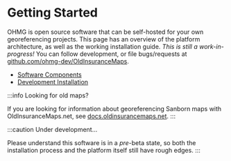 # Getting Started

OHMG is open source software that can be self-hosted for your own georeferencing projects. This page has an overview of the platform architecture, as well as the working installation guide. *This is still a work-in-progress!* You can follow development, or file bugs/requests at [github.com/ohmg-dev/OldInsuranceMaps](https://github.com/ohmg-dev/OldInsuranceMaps).

- [Software Components](/developers/architecture)
- [Development Installation](/developers/install)

:::info Looking for old maps?

If you are looking for information about georeferencing Sanborn maps with OldInsuranceMaps.net, see [docs.oldinsurancemaps.net](https://docs.oldinsurancemaps.net).
:::

:::caution Under development...

Please understand this software is in a *pre*-beta state, so both the installation process and the platform itself still have rough edges.
:::
